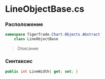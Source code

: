 
# LineObjectBase.cs
### Расположение
```csharp
namespace TigerTrade.Chart.Objects.Abstract  
    class LineObjectBase
```

> Описание

### Синтаксис
```csharp
public int LineWidth{ get; set; }
```
